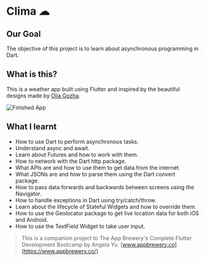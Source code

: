 
# Clima ☁

## Our Goal

The objective of this project is to learn about asynchronous programming in Dart.

## What is this?

This is a weather app built using Flutter and inspired by the beautiful designs made by [Olia Gozha](https://dribbble.com/shots/4663154-).

![Finished App](https://github.com/londonappbrewery/Images/blob/master/clima-demo.gif)

## What I learnt

- How to use Dart to perform asynchronous tasks.
- Understand async and await.
- Learn about Futures and how to work with them.
- How to network with the Dart http package.
- What APIs are and how to use them to get data from the internet.
- What JSONs are and how to parse them using the Dart convert package.
- How to pass data forwards and backwards between screens using the Navigator.
- How to handle exceptions in Dart using try/catch/throw.
- Learn about the lifecycle of Stateful Widgets and how to override them.
- How to use the Geolocator package to get live location data for both iOS and Android.
- How to use the TextField Widget to take user input.


>This is a companion project to The App Brewery's Complete Flutter Development Bootcamp by Angela Yu. [www.appbrewery.co](https://www.appbrewery.co/)
